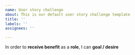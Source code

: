 ```yaml
---
name: User story challenge
about: This is our default user story challenge template
title: ''
labels: ''
assignees: ''

---
```


In order to **receive benefit** as a **role**, I can **goal / desire**
